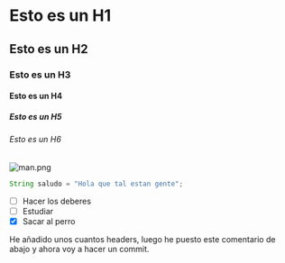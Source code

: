 # Esto es un H1
## Esto es un H2
### Esto es un H3
#### Esto es un H4
##### Esto es un H5
###### Esto es un H6

![man.png](https://th.bing.com/th/id/OIP.VpS4NSp8iDjiB9AM6OyYAwHaHa?cb=iwp2&rs=1&pid=ImgDetMain)

``` javascript
String saludo = "Hola que tal estan gente";
```

- [ ] Hacer los deberes
- [ ] Estudiar
- [X] Sacar al perro

He añadido unos cuantos headers, luego he puesto este comentario de abajo y ahora voy a hacer un commit.
